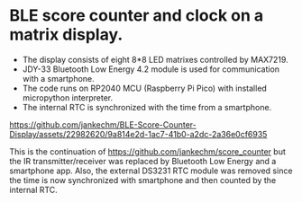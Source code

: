 # BLE score counter and clock on a matrix display.
- The display consists of eight 8*8 LED matrixes controlled by MAX7219.
- JDY-33 Bluetooth Low Energy 4.2 module is used for communication with a smartphone.
- The code runs on RP2040 MCU (Raspberry Pi Pico) with installed micropython interpreter.
- The internal RTC is synchronized with the time from a smartphone.

https://github.com/jankechm/BLE-Score-Counter-Display/assets/22982620/9a814e2d-1ac7-41b0-a2dc-2a36e0cf6935

This is the continuation of https://github.com/jankechm/score_counter but the IR transmitter/receiver was replaced by Bluetooth Low Energy and a smartphone app. Also, the external DS3231 RTC module was removed since the time is now synchronized with smartphone and then counted by the internal RTC.
